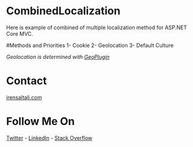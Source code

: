 # CombinedLocalization
Here is example of combined of multiple localization method for ASP.NET Core MVC.

#Methods and Priorities
1- Cookie
2- Geolocation
3- Default Culture

*Geolocation is determined with [GeoPlugin](http://www.geoplugin.com/)*


# Contact
[irensaltali.com](https://irensaltali.com "İren SALTALI Blog")

# Follow Me On
[Twitter](https://twitter.com/irensaltali) - [LinkedIn](https://linkedin.com/in/irensaltali) - [Stack Overflow](https://stackoverflow.com/users/3453221/iren)
